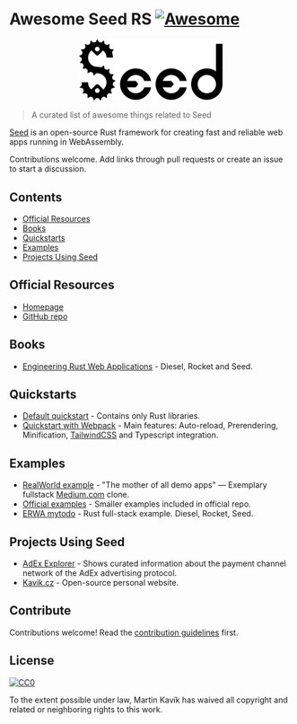 # Awesome Seed RS [![Awesome](https://awesome.re/badge.svg)](https://awesome.re)

<p align="center">
    <a href="https://seed-rs.org/">
        <img src="/logo.svg" width="256" title="Seed logo">
    </a>
</p>

> A curated list of awesome things related to Seed

[Seed](https://seed-rs.org/) is an open-source Rust framework for creating fast and reliable web apps running in WebAssembly.

Contributions welcome. Add links through pull requests or create an issue to start a discussion.

## Contents

- [Official Resources](#official-resources)
- [Books](#books)
- [Quickstarts](#quickstarts)
- [Examples](#examples)
- [Projects Using Seed](#projects-using-seed)

## Official Resources

- [Homepage](https://seed-rs.org/)
- [GitHub repo](https://github.com/David-OConnor/seed)

## Books
- [Engineering Rust Web Applications](https://erwabook.com/) - Diesel, Rocket and Seed.

## Quickstarts

- [Default quickstart](https://github.com/David-OConnor/seed-quickstart) - Contains only Rust libraries.
- [Quickstart with Webpack](https://github.com/MartinKavik/seed-quickstart-webpack) - Main features: Auto-reload, Prerendering, Minification, [TailwindCSS](https://tailwindcss.com/) and Typescript integration.

## Examples

- [RealWorld example](https://github.com/MartinKavik/seed-rs-realworld) - "The mother of all demo apps" — Exemplary fullstack [Medium.com](https://medium.com/) clone.
- [Official examples](https://github.com/David-OConnor/seed/tree/master/examples) - Smaller examples included in official repo.
- [ERWA mytodo](https://github.com/MartinKavik/erwa_mytodo) - Rust full-stack example. Diesel, Rocket, Seed.

## Projects Using Seed

- [AdEx Explorer](https://github.com/adexnetwork/adex-explorer) - Shows curated information about the payment channel network of the AdEx advertising protocol.
- [Kavik.cz](https://github.com/MartinKavik/kavik.cz) - Open-source personal website.

## Contribute

Contributions welcome! Read the [contribution guidelines](contributing.md) first.

## License

[![CC0](https://mirrors.creativecommons.org/presskit/buttons/88x31/svg/cc-zero.svg)](https://creativecommons.org/publicdomain/zero/1.0)

To the extent possible under law, Martin Kavík has waived all copyright and
related or neighboring rights to this work.

